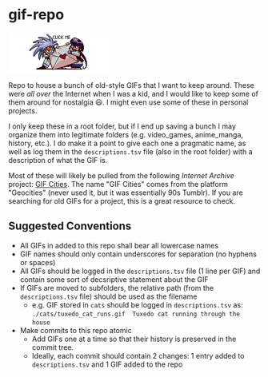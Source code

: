 # gif-repo

![Send Mail!](./kenshin_mail.gif)

Repo to house a bunch of old-style GIFs that I want to keep around. These were _all over_ the Internet when I was a kid, and I would like to keep some of them around for nostalgia :smiley:. I might even use some of these in personal projects. 

I only keep these in a root folder, but if I end up saving a bunch I may organize them into legitimate folders (e.g. video_games, anime_manga, history, etc.). I do make it a point to give each one a pragmatic name, as well as log them in the `descriptions.tsv` file (also in the root folder) with a description of what the GIF is.

Most of these will likely be pulled from the following *Internet Archive* project: [GIF Cities](https://gifcities.org/). The name "GIF Cities" comes from the platform "Geocities" (never used it, but it was essentially 90s Tumblr). If you are searching for old GIFs for a project, this is a great resource to check.

## Suggested Conventions

* All GIFs in added to this repo shall bear all lowercase names
* GIF names should only contain underscores for separation (no hyphens or spaces)
* All GIFs should be logged in the `descriptions.tsv` file (1 line per GIF) and contain some sort of decsriptive statement about the GIF
* If GIFs are moved to subfolders, the relative path (from the `descriptions.tsv` file) should be used as the filename
	* e.g. GIF stored in `cats` should be logged in `descriptions.tsv` as: `./cats/tuxedo_cat_runs.gif	Tuxedo cat running through the house`
* Make commits to this repo atomic
	* Add GIFs one at a time so that their history is preserved in the commit tree.
	* Ideally, each commit should contain 2 changes: 1 entry added to `descriptions.tsv` and 1 GIF added to the repo


